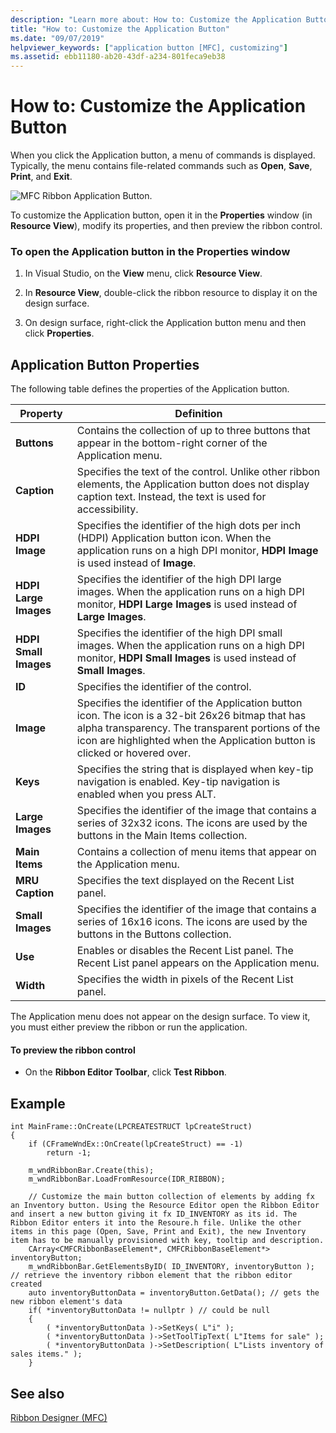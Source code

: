 ```yaml
---
description: "Learn more about: How to: Customize the Application Button"
title: "How to: Customize the Application Button"
ms.date: "09/07/2019"
helpviewer_keywords: ["application button [MFC], customizing"]
ms.assetid: ebb11180-ab20-43df-a234-801feca9eb38
---
```

# How to: Customize the Application Button

When you click the Application button, a menu of commands is displayed. Typically, the menu contains file-related commands such as **Open**, **Save**, **Print**, and **Exit**.

![MFC Ribbon Application Button.](../mfc/media/application_button.png "MFC Ribbon Application Button")

To customize the Application button, open it in the **Properties** window (in **Resource View**), modify its properties, and then preview the ribbon control.

### To open the Application button in the Properties window

1. In Visual Studio, on the **View** menu, click **Resource View**.

1. In **Resource View**, double-click the ribbon resource to display it on the design surface.

1. On design surface, right-click the Application button menu and then click **Properties**.

## Application Button Properties

The following table defines the properties of the Application button.

|Property|Definition|
|--------------|----------------|
|**Buttons**|Contains the collection of up to three buttons that appear in the bottom-right corner of the Application menu.|
|**Caption**|Specifies the text of the control. Unlike other ribbon elements, the Application button does not display caption text. Instead, the text is used for accessibility.|
|**HDPI Image**|Specifies the identifier of the high dots per inch (HDPI) Application button icon. When the application runs on a high DPI monitor, **HDPI Image** is used instead of **Image**.|
|**HDPI Large Images**|Specifies the identifier of the high DPI large images. When the application runs on a high DPI monitor, **HDPI Large Images** is used instead of **Large Images**.|
|**HDPI Small Images**|Specifies the identifier of the high DPI small images. When the application runs on a high DPI monitor, **HDPI Small Images** is used instead of **Small Images**.|
|**ID**|Specifies the identifier of the control.|
|**Image**|Specifies the identifier of the Application button icon. The icon is a 32-bit 26x26 bitmap that has alpha transparency. The transparent portions of the icon are highlighted when the Application button is clicked or hovered over.|
|**Keys**|Specifies the string that is displayed when key-tip navigation is enabled. Key-tip navigation is enabled when you press ALT.|
|**Large Images**|Specifies the identifier of the image that contains a series of 32x32 icons. The icons are used by the buttons in the Main Items collection.|
|**Main Items**|Contains a collection of menu items that appear on the Application menu.|
|**MRU Caption**|Specifies the text displayed on the Recent List panel.|
|**Small Images**|Specifies the identifier of the image that contains a series of 16x16 icons. The icons are used by the buttons in the Buttons collection.|
|**Use**|Enables or disables the Recent List panel. The Recent List panel appears on the Application menu.|
|**Width**|Specifies the width in pixels of the Recent List panel.|

The Application menu does not appear on the design surface. To view it, you must either preview the ribbon or run the application.

#### To preview the ribbon control

- On the **Ribbon Editor Toolbar**, click **Test Ribbon**.
## Example
```
int MainFrame::OnCreate(LPCREATESTRUCT lpCreateStruct)
{
	if (CFrameWndEx::OnCreate(lpCreateStruct) == -1)
		return -1;

	m_wndRibbonBar.Create(this);
	m_wndRibbonBar.LoadFromResource(IDR_RIBBON);

	// Customize the main button collection of elements by adding fx an Inventory button. Using the Resource Editor open the Ribbon Editor and insert a new button giving it fx ID_INVENTORY as its id. The Ribbon Editor enters it into the Resoure.h file. Unlike the other items in this page (Open, Save, Print and Exit), the new Inventory item has to be manually provisioned with key, tooltip and description. 
	CArray<CMFCRibbonBaseElement*, CMFCRibbonBaseElement*> inventoryButton;
	m_wndRibbonBar.GetElementsByID( ID_INVENTORY, inventoryButton ); // retrieve the inventory ribbon element that the ribbon editor created
	auto inventoryButtonData = inventoryButton.GetData(); // gets the new ribbon element's data
	if( *inventoryButtonData != nullptr ) // could be null
	{ 
		( *inventoryButtonData )->SetKeys( L"i" );
		( *inventoryButtonData )->SetToolTipText( L"Items for sale" );
		( *inventoryButtonData )->SetDescription( L"Lists inventory of sales items." );
	}
```
## See also

[Ribbon Designer (MFC)](ribbon-designer-mfc.md)
